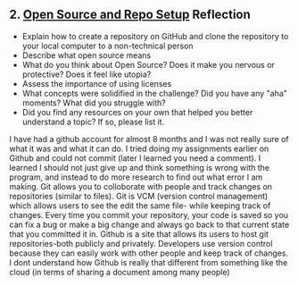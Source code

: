 ## 2. [Open Source and Repo Setup](2_set_up_repo/readme.md) Reflection

* Explain how to create a repository on GitHub and clone the repository to your local computer to a non-technical person
* Describe what open source means
* What do you think about Open Source? Does it make you nervous or protective? Does it feel like utopia?
* Assess the importance of using licenses
* What concepts were solidified in the challenge? Did you have any "aha" moments? What did you struggle with?
* Did you find any resources on your own that helped you better understand a topic? If so, please list it.

I have had a github account for almost 8 months and I was not really sure of what it was and what it can do. I tried doing my assignments earlier on Github and could not commit (later I learned you need a comment). I learned I should not just give up and think something is wrong with the program, and instead to do more research to find out what error I am making. Git allows you to colloborate with people and track changes on repositories (similar to files). Git is VCM (version control management) which allows users to see the edit the same file- while keeping track of changes. Every time you commit your repository, your code is saved so you can fix a bug or make a big change and always go back to that current state that you committed it in.  Github is a site that allows its users to host git repositories-both publicly and privately. Developers use version control because they can easily work with other people and keep track of changes. 
I dont understand how Github is really that different from something like the cloud (in terms of sharing a document among many people)
